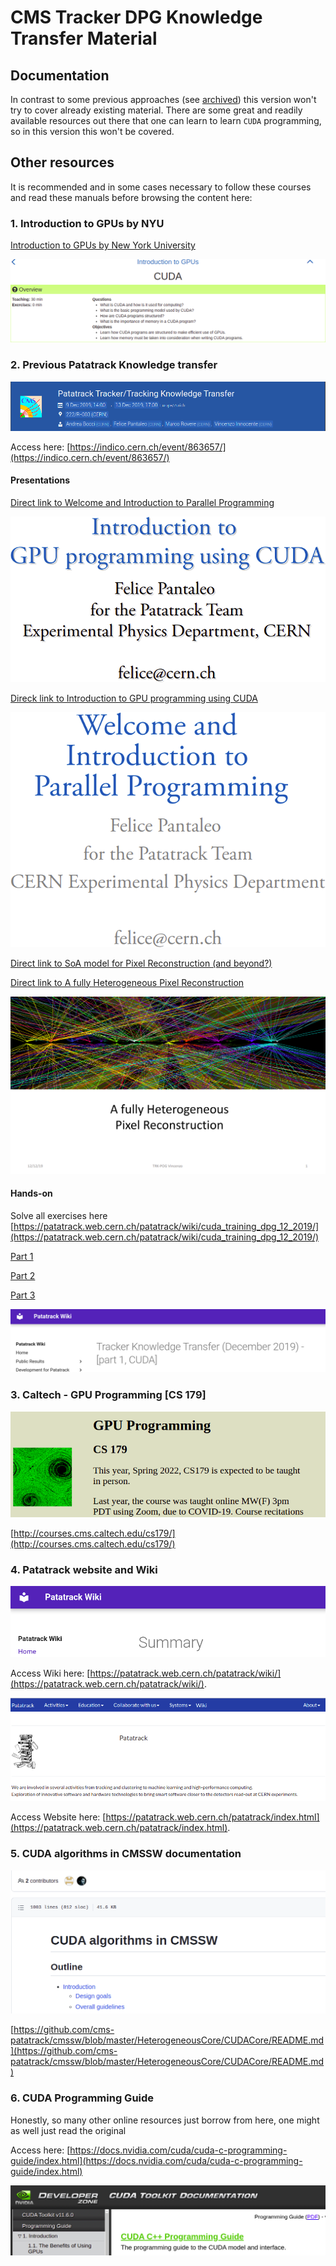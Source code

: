 # CMS Tracker DPG Knowledge Transfer Material

## Documentation

In contrast to some previous approaches (see [archived](archive/index.md)) this version won't try to cover already existing material. There are some great and readily available resources out there that one can learn to learn `CUDA` programming, so in this version this won't be covered.

## Other resources

It is recommended and in some cases necessary to follow these courses and read these manuals before browsing the content here:

### 1. Introduction to GPUs by NYU

[Introduction to GPUs by New York University](https://nyu-cds.github.io/python-gpu/02-cuda/)

![Introduction to GPUs by New York University header](../img/other/n00.png)


### 2. Previous Patatrack Knowledge transfer

![Indico header of Patatrack Knowledge transfer](../img/other/n01.png)

Access here: [https://indico.cern.ch/event/863657/](https://indico.cern.ch/event/863657/)

#### Presentations

[Direct link to Welcome and Introduction to Parallel Programming](https://indico.cern.ch/event/863657/contributions/3666693/attachments/1958928/3254985/introduction_parallel_programming_and_workshop.pdf)

![Presentation 01](../img/other/n02.png)

[Direck link to Introduction to GPU programming using CUDA](https://indico.cern.ch/event/863657/contributions/3666693/attachments/1958928/3254986/introduction_CUDA_slides.pdf)

![Presentation 02](../img/other/n03.png)

[Direct link to SoA model for Pixel Reconstruction (and beyond?)](https://indico.cern.ch/event/863657/contributions/3666696/attachments/1959745/3256623/SoAModelforPxReco.pdf)

[Direct link to A fully Heterogeneous Pixel Reconstruction](https://indico.cern.ch/event/863657/contributions/3666696/attachments/1959745/3256622/PixelFullHeterogeneousWF.pdf)

![Presentation 02](../img/other/n04.png)

#### Hands-on

Solve all exercises here [https://patatrack.web.cern.ch/patatrack/wiki/cuda_training_dpg_12_2019/](https://patatrack.web.cern.ch/patatrack/wiki/cuda_training_dpg_12_2019/)

[Part 1](https://patatrack.web.cern.ch/patatrack/wiki/cuda_training_dpg_12_2019/)

[Part 2](https://patatrack.web.cern.ch/patatrack/wiki/cuda_training_dpg_12_2019_part2/)

[Part 3](https://patatrack.web.cern.ch/patatrack/wiki/cuda_training_dpg_12_2019_part3/)

![Patatrack Wiki](../img/other/n05.png)

### 3. Caltech - GPU Programming [CS 179]

![Caltech course image](../img/other/n07.png)

[http://courses.cms.caltech.edu/cs179/](http://courses.cms.caltech.edu/cs179/)

### 4. Patatrack website and Wiki

![Patatrack Wiki](../img/other/n09.png)

Access Wiki here: [https://patatrack.web.cern.ch/patatrack/wiki/](https://patatrack.web.cern.ch/patatrack/wiki/).

![Patatrack Website](../img/other/n10.png)

Access Website here: [https://patatrack.web.cern.ch/patatrack/index.html](https://patatrack.web.cern.ch/patatrack/index.html).


### 5. CUDA algorithms in CMSSW documentation

![CUDA algorithms in CMSSW documentation image](../img/other/n08.png)

[https://github.com/cms-patatrack/cmssw/blob/master/HeterogeneousCore/CUDACore/README.md](https://github.com/cms-patatrack/cmssw/blob/master/HeterogeneousCore/CUDACore/README.md)

### 6. CUDA Programming Guide

Honestly, so many other online resources just borrow from here, one might as well just read the original


Access here: [https://docs.nvidia.com/cuda/cuda-c-programming-guide/index.html](https://docs.nvidia.com/cuda/cuda-c-programming-guide/index.html)

![Website](../img/other/n06.png)
